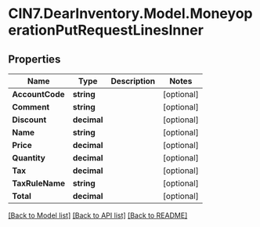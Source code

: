 # CIN7.DearInventory.Model.MoneyoperationPutRequestLinesInner

## Properties

| Name            | Type        | Description | Notes      |
| --------------- | ----------- | ----------- | ---------- |
| **AccountCode** | **string**  |             | [optional] |
| **Comment**     | **string**  |             | [optional] |
| **Discount**    | **decimal** |             | [optional] |
| **Name**        | **string**  |             | [optional] |
| **Price**       | **decimal** |             | [optional] |
| **Quantity**    | **decimal** |             | [optional] |
| **Tax**         | **decimal** |             | [optional] |
| **TaxRuleName** | **string**  |             | [optional] |
| **Total**       | **decimal** |             | [optional] |

[[Back to Model list]](../README.md#documentation-for-models) [[Back to API list]](../README.md#documentation-for-api-endpoints) [[Back to README]](../README.md)
